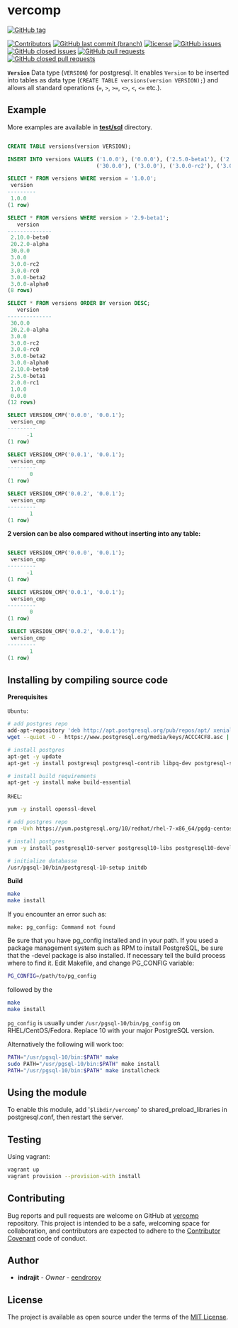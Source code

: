 # vercomp

[![GitHub tag](https://img.shields.io/github/tag/eendroroy/vercomp.svg)](https://github.com/eendroroy/vercomp/tags)

[![Contributors](https://img.shields.io/github/contributors/eendroroy/vercomp.svg)](https://github.com/eendroroy/vercomp/graphs/contributors)
[![GitHub last commit (branch)](https://img.shields.io/github/last-commit/eendroroy/vercomp/master.svg)](https://github.com/eendroroy/vercomp)
[![license](https://img.shields.io/github/license/eendroroy/vercomp.svg)](https://github.com/eendroroy/vercomp/blob/master/LICENSE)
[![GitHub issues](https://img.shields.io/github/issues/eendroroy/vercomp.svg)](https://github.com/eendroroy/vercomp/issues)
[![GitHub closed issues](https://img.shields.io/github/issues-closed/eendroroy/vercomp.svg)](https://github.com/eendroroy/vercomp/issues?q=is%3Aissue+is%3Aclosed)
[![GitHub pull requests](https://img.shields.io/github/issues-pr/eendroroy/vercomp.svg)](https://github.com/eendroroy/vercomp/pulls)
[![GitHub closed pull requests](https://img.shields.io/github/issues-pr-closed/eendroroy/vercomp.svg)](https://github.com/eendroroy/vercomp/pulls?q=is%3Apr+is%3Aclosed)

**`Version`** Data type (`VERSION`) for postgresql.
It enables `Version` to be inserted into tables as data type (`CREATE TABLE versions(version VERSION);`)
and allows all standard operations (`=`, `>`, `>=`, `<>`, `<`, `<=` etc.).

## Example

More examples are available in **[test/sql](test/sql)** directory.

```sql

CREATE TABLE versions(version VERSION);

INSERT INTO versions VALUES ('1.0.0'), ('0.0.0'), ('2.5.0-beta1'), ('2.0.0-rc1'), ('2.10.0-beta0'), ('20.2.0-alpha'),
                            ('30.0.0'), ('3.0.0'), ('3.0.0-rc2'), ('3.0.0-rc0'), ('3.0.0-beta2'), ('3.0.0-alpha0');

SELECT * FROM versions WHERE version = '1.0.0';
 version 
---------
 1.0.0
(1 row)

SELECT * FROM versions WHERE version > '2.9-beta1';
   version    
--------------
 2.10.0-beta0
 20.2.0-alpha
 30.0.0
 3.0.0
 3.0.0-rc2
 3.0.0-rc0
 3.0.0-beta2
 3.0.0-alpha0
(8 rows)

SELECT * FROM versions ORDER BY version DESC;
   version    
--------------
 30.0.0
 20.2.0-alpha
 3.0.0
 3.0.0-rc2
 3.0.0-rc0
 3.0.0-beta2
 3.0.0-alpha0
 2.10.0-beta0
 2.5.0-beta1
 2.0.0-rc1
 1.0.0
 0.0.0
(12 rows)

SELECT VERSION_CMP('0.0.0', '0.0.1');
 version_cmp 
---------
      -1
(1 row)

SELECT VERSION_CMP('0.0.1', '0.0.1');
 version_cmp 
---------
       0
(1 row)

SELECT VERSION_CMP('0.0.2', '0.0.1');
 version_cmp 
---------
       1
(1 row)

```

**2 version can be also compared without inserting into any table:**

```sql

SELECT VERSION_CMP('0.0.0', '0.0.1');
 version_cmp 
---------
      -1
(1 row)

SELECT VERSION_CMP('0.0.1', '0.0.1');
 version_cmp 
---------
       0
(1 row)

SELECT VERSION_CMP('0.0.2', '0.0.1');
 version_cmp 
---------
       1
(1 row)

```

## Installing by compiling source code

**Prerequisites**

`Ubuntu`:

```bash
# add postgres repo
add-apt-repository 'deb http://apt.postgresql.org/pub/repos/apt/ xenial-pgdg main'
wget --quiet -O - https://www.postgresql.org/media/keys/ACCC4CF8.asc | sudo apt-key add -

# install postgres
apt-get -y update
apt-get -y install postgresql postgresql-contrib libpq-dev postgresql-server-dev-all

# install build requirements
apt-get -y install make build-essential
```

`RHEL`:

```bash
yum -y install openssl-devel

# add postgres repo
rpm -Uvh https://yum.postgresql.org/10/redhat/rhel-7-x86_64/pgdg-centos10-10-2.noarch.rpm

# install postgres
yum -y install postgresql10-server postgresql10-libs postgresql10-devel postgresql10-contrib

# initialize databasse
/usr/pgsql-10/bin/postgresql-10-setup initdb
```

**Build**

```bash
make
make install
```

If you encounter an error such as:

```
make: pg_config: Command not found
```

Be sure that you have pg_config installed and in your path. If you used 
a package management system such as RPM to install PostgreSQL, be sure 
that the -devel package is also installed. If necessary tell the build 
process where to find it. Edit Makefile, and change PG_CONFIG variable:

```bash
PG_CONFIG=/path/to/pg_config
```

followed by the

```bash
make
make install
```

`pg_config` is usually under `/usr/pgsql-10/bin/pg_config` on 
RHEL/CentOS/Fedora. Replace 10 with your major PostgreSQL version.

Alternatively the following will work too:

```bash
PATH="/usr/pgsql-10/bin:$PATH" make
sudo PATH="/usr/pgsql-10/bin:$PATH" make install
PATH="/usr/pgsql-10/bin:$PATH" make installcheck
```

## Using the module

To enable this module, add '`$libdir/vercomp`' to 
shared_preload_libraries in postgresql.conf, then restart the server.

## Testing

Using vagrant:

```bash
vagrant up
vagrant provision --provision-with install
```

## Contributing

Bug reports and pull requests are welcome on GitHub at [vercomp](https://github.com/eendroroy/vercomp) repository.
This project is intended to be a safe, welcoming space for collaboration, and contributors are expected to adhere to the [Contributor Covenant](http://contributor-covenant.org) code of conduct.

## Author

* **indrajit** - *Owner* - [eendroroy](https://github.com/eendroroy)

## License

The project is available as open source under the terms of the [MIT License](http://opensource.org/licenses/MIT).
